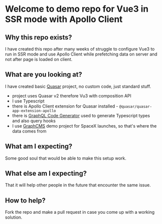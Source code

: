 # Welcome to demo repo for Vue3 in SSR mode with Apollo Client

## Why this repo exists?
I have created this repo after many weeks of struggle
to configure Vue3 to run in SSR mode and use Apollo Client
while prefetching data on server and not after page is loaded on client.

## What are you looking at?
I have created basic [Quasar](https://quasar.dev/) project, no custom code, just standard stuff.
- project uses Quasar v2 therefore Vu3 with composition API
- I use Typescript
- there is Apollo Client extension for Quasar installed - `@quasar/quasar-app-extension-apollo`
- there is [GraphQL Code Generator](https://www.graphql-code-generator.com/) used to generate Typescript types and also query hooks
- I use [GraphCMS](https://graphcms.com/) demo project for SpaceX launches, so that's where the data comes from

## What am I expecting?
Some good soul that would be able to make this setup work.

## What else am I expecting?
That it will help other people in the future that encounter the same issue.

## How to help?
Fork the repo and make a pull request in case you come up with a working solution.
